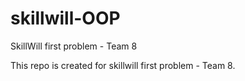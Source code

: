 # skillwill-OOP
SkillWill first problem - Team 8

This repo is created for skillwill first problem - Team 8.
